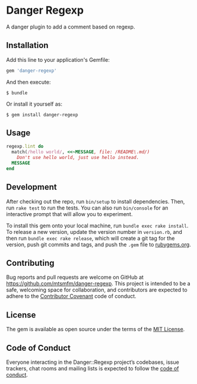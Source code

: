 # Danger Regexp

A danger plugin to add a comment based on regexp.

## Installation

Add this line to your application's Gemfile:

```ruby
gem 'danger-regexp'
```

And then execute:

    $ bundle

Or install it yourself as:

    $ gem install danger-regexp

## Usage

```ruby
regexp.lint do
  match(/hello world/, <<~MESSAGE, file: /README\.md/)
    Don't use hello world, just use hello instead.
  MESSAGE
end
```

## Development

After checking out the repo, run `bin/setup` to install dependencies. Then, run `rake test` to run the tests. You can also run `bin/console` for an interactive prompt that will allow you to experiment.

To install this gem onto your local machine, run `bundle exec rake install`. To release a new version, update the version number in `version.rb`, and then run `bundle exec rake release`, which will create a git tag for the version, push git commits and tags, and push the `.gem` file to [rubygems.org](https://rubygems.org).

## Contributing

Bug reports and pull requests are welcome on GitHub at https://github.com/mtsmfm/danger-regexp. This project is intended to be a safe, welcoming space for collaboration, and contributors are expected to adhere to the [Contributor Covenant](http://contributor-covenant.org) code of conduct.

## License

The gem is available as open source under the terms of the [MIT License](https://opensource.org/licenses/MIT).

## Code of Conduct

Everyone interacting in the Danger::Regexp project’s codebases, issue trackers, chat rooms and mailing lists is expected to follow the [code of conduct](https://github.com/mtsmfm/danger-regexp/blob/master/CODE_OF_CONDUCT.md).
